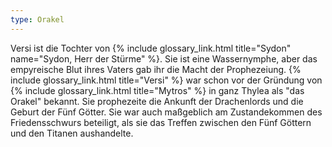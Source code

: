 ```yaml
---
type: Orakel
---
```


Versi ist die Tochter von {% include glossary_link.html title="Sydon" name="Sydon, Herr der Stürme" %}. Sie ist eine Wassernymphe, aber das empyreische
Blut ihres Vaters gab ihr die Macht der Prophezeiung.  {% include glossary_link.html title="Versi" %} war schon vor der
Gründung von {% include glossary_link.html title="Mytros" %} in ganz Thylea als "das Orakel" bekannt. Sie prophezeite die
Ankunft der Drachenlords und die Geburt der Fünf Götter. Sie war auch maßgeblich
am Zustandekommen des Friedensschwurs beteiligt, als sie das Treffen zwischen
den Fünf Göttern und den Titanen aushandelte.
